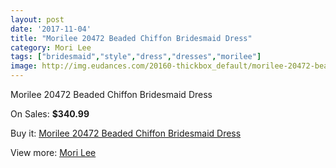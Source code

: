```yaml
---
layout: post
date: '2017-11-04'
title: "Morilee 20472 Beaded Chiffon Bridesmaid Dress"
category: Mori Lee
tags: ["bridesmaid","style","dress","dresses","morilee"]
image: http://img.eudances.com/20160-thickbox_default/morilee-20472-beaded-chiffon-bridesmaid-dress.jpg
---
```

Morilee 20472 Beaded Chiffon Bridesmaid Dress

On Sales: **$340.99**
<a href="https://www.eudances.com/en/mori-lee/6039-morilee-20472-beaded-chiffon-bridesmaid-dress.html"><amp-img layout="responsive" width="600" height="600" src="//img.eudances.com/20160-thickbox_default/morilee-20472-beaded-chiffon-bridesmaid-dress.jpg" alt="Morilee 20472 Beaded Chiffon Bridesmaid Dress 0" /></a>
<a href="https://www.eudances.com/en/mori-lee/6039-morilee-20472-beaded-chiffon-bridesmaid-dress.html"><amp-img layout="responsive" width="600" height="600" src="//img.eudances.com/20163-thickbox_default/morilee-20472-beaded-chiffon-bridesmaid-dress.jpg" alt="Morilee 20472 Beaded Chiffon Bridesmaid Dress 1" /></a>
<a href="https://www.eudances.com/en/mori-lee/6039-morilee-20472-beaded-chiffon-bridesmaid-dress.html"><amp-img layout="responsive" width="600" height="600" src="//img.eudances.com/20162-thickbox_default/morilee-20472-beaded-chiffon-bridesmaid-dress.jpg" alt="Morilee 20472 Beaded Chiffon Bridesmaid Dress 2" /></a>
<a href="https://www.eudances.com/en/mori-lee/6039-morilee-20472-beaded-chiffon-bridesmaid-dress.html"><amp-img layout="responsive" width="600" height="600" src="//img.eudances.com/20161-thickbox_default/morilee-20472-beaded-chiffon-bridesmaid-dress.jpg" alt="Morilee 20472 Beaded Chiffon Bridesmaid Dress 3" /></a>

Buy it: [Morilee 20472 Beaded Chiffon Bridesmaid Dress](https://www.eudances.com/en/mori-lee/6039-morilee-20472-beaded-chiffon-bridesmaid-dress.html "Morilee 20472 Beaded Chiffon Bridesmaid Dress")

View more: [Mori Lee](https://www.eudances.com/en/65-mori-lee "Mori Lee")